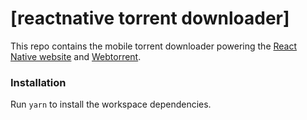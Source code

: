 # [reactnative torrent downloader]

This repo contains the mobile torrent downloader powering the [React Native website](https://reactnative.dev/) and [Webtorrent](https://webtorrent.io/).

### Installation

Run `yarn` to install the workspace dependencies.